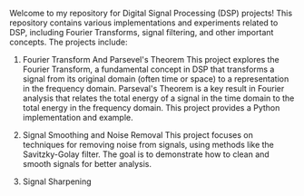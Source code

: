 Welcome to my repository for Digital Signal Processing (DSP) projects! This repository contains various implementations and experiments related to DSP, including Fourier Transforms, signal filtering, and other important concepts.
The projects include:

1. Fourier Transform And Parsevel's Theorem
This project explores the Fourier Transform, a fundamental concept in DSP that transforms a signal from its original domain (often time or space) to a representation in the frequency domain.
Parseval's Theorem is a key result in Fourier analysis that relates the total energy of a signal in the time domain to the total energy in the frequency domain. This project provides a Python implementation and example.

2. Signal Smoothing and Noise Removal
This project focuses on techniques for removing noise from signals, using methods like the Savitzky-Golay filter. The goal is to demonstrate how to clean and smooth signals for better analysis.

3. Signal Sharpening 

